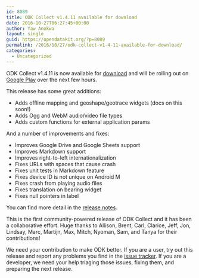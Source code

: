 ```yaml
---
id: 8089
title: ODK Collect v1.4.11 available for download
date: 2016-10-27T06:27:45+00:00
author: Yaw Anokwa
layout: single
guid: https://opendatakit.org/?p=8089
permalink: /2016/10/27/odk-collect-v1-4-11-available-for-download/
categories:
  - Uncategorized
---
```

ODK Collect v1.4.11 is now available for [download](https://opendatakit.org/downloads/download-info/odk-collect-apk/) and will be rolling out on [Google Play](https://play.google.com/store/apps/details?id=org.odk.collect.android) over the next few hours.

This release has some great additions:

  * Adds offline mapping and geoshape/geotrace widgets (docs on this soon!)
  * Adds Ogg and WebM audio/video file types
  * Adds custom functions for external application params

And a number of improvements and fixes:

  * Improves Google Drive and Google Sheets support
  * Improves Markdown support
  * Improves right-to-left internationalization
  * Fixes URLs with spaces that cause crash
  * Fixes unit tests in Markdown feature
  * Fixes device ID is not unique on Android M
  * Fixes crash from playing audio files
  * Fixes translation on bearing widget
  * Fixes null pointers in label

You can find more detail in the [release notes](https://github.com/opendatakit/opendatakit/wiki/Collect-Release-Notes).

This is the first community-powered release of ODK Collect and it has been a collaborative effort. Huge thanks to Allison, Brent, Carl, Clarice, Jeff, Jon, Lindsay, Marc, Martijn, Max, Mitch, Nyoman, Sam, and Tanya for their contributions!

We need your contribution to make ODK better. If you are a user, try out this release and report any problems you find in the [issue tracker](https://github.com/opendatakit/collect/issues). If you are a developer, we need your help triaging those issues, fixing them, and preparing the next release.